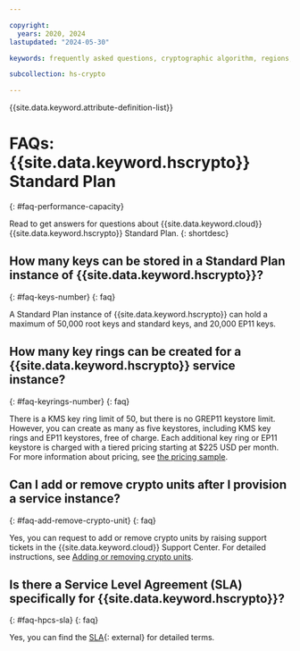 ```yaml
---

copyright:
  years: 2020, 2024
lastupdated: "2024-05-30"

keywords: frequently asked questions, cryptographic algorithm, regions, pricing, security compliance, key ceremony, critical security parameters, cryptographic module, security Level, fips, performance, capacity

subcollection: hs-crypto

---
```


{{site.data.keyword.attribute-definition-list}}




# FAQs: {{site.data.keyword.hscrypto}} Standard Plan
{: #faq-performance-capacity}

Read to get answers for questions about {{site.data.keyword.cloud}} {{site.data.keyword.hscrypto}} Standard Plan.
{: shortdesc}

## How many keys can be stored in a Standard Plan instance of {{site.data.keyword.hscrypto}}?
{: #faq-keys-number}
{: faq}

A Standard Plan instance of {{site.data.keyword.hscrypto}} can hold a maximum of 50,000 root keys and standard keys, and 20,000 EP11 keys.

## How many key rings can be created for a {{site.data.keyword.hscrypto}} service instance?
{: #faq-keyrings-number}
{: faq}

There is a KMS key ring limit of 50, but there is no GREP11 keystore limit. However, you can create as many as five keystores, including KMS key rings and EP11 keystores, free of charge. Each additional key ring or EP11 keystore is charged with a tiered pricing starting at $225 USD per month. For more information about pricing, see [the pricing sample](/docs/hs-crypto?topic=hs-crypto-faq-pricing#faq-how-charge-hpcs).

## Can I add or remove crypto units after I provision a service instance?
{: #faq-add-remove-crypto-unit}
{: faq}

Yes, you can request to add or remove crypto units by raising support tickets in the {{site.data.keyword.cloud}} Support Center. For detailed instructions, see [Adding or removing crypto units](/docs/hs-crypto?topic=hs-crypto-add-remove-crypto-units).

## Is there a Service Level Agreement (SLA) specifically for {{site.data.keyword.hscrypto}}?
{: #faq-hpcs-sla}
{: faq}

Yes, you can find the [SLA](https://www-03.ibm.com/software/sla/sladb.nsf/sla/bm-8506-01){: external} for detailed terms.
